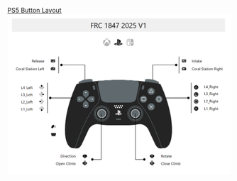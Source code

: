 [PS5 Button Layout](https://www.padcrafter.com/index.php?templates=FRC+1847+2025+V1&plat=1&rightTrigger=Intake&leftTrigger=Release&leftStick=Direction&rightStick=Rotate&dpadDown=L1_Left&dpadLeft=L2_Left&dpadRight=L3_Left&dpadUp=L4_Left&leftBumper=Coral+Station+Left&rightBumper=Coral+Station+Right&yButton=L4_Right&aButton=L1_Right&bButton=L2_Right&xButton=L3_Right&rightStickClick=Close+Climb&leftStickClick=Open+Climb)
![Button Layout](controls.png)

